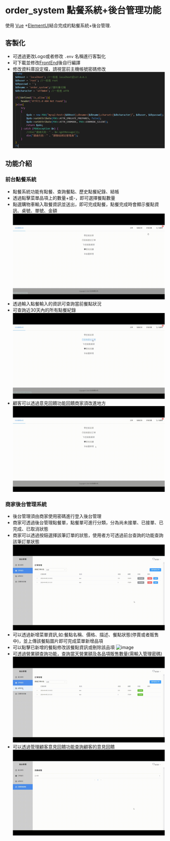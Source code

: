 # order_system 點餐系統+後台管理功能

使用 [Vue](https://cn.vuejs.org/) +[ElementUI](https://element-plus.org/en-US/)結合完成的點餐系統+後台管理.

## 客製化
- 可透過更改Logo或者修改 `.env` 名稱進行客製化
- 可下載並修改[FrontEnd](https://github.com/ItingLai/order_system_Frontend)後自行編譯
- 修改資料庫設定檔，請視當前主機帳號密碼修改
  ![image](https://github.com/ItingLai/order_system/blob/main/docs/img/config_setting.png)

## 功能介紹
### 前台點餐系統
- 點餐系統功能有點餐、查詢餐點、歷史點餐紀錄、結帳
- 透過點擊菜單品項上的數量+或-，即可選擇餐點數量
- 點選購物車輸入取餐資訊並送出，即可完成點餐，點餐完成時會顯示餐點資訊、桌號、單號、金額
![image](https://github.com/ItingLai/order_system/blob/main/docs/img/點餐.gif)
- 透過輸入點餐輸入的資訊可查詢當前餐點狀況
- 可查詢近30天內的所有點餐紀錄
![image](https://github.com/ItingLai/order_system/blob/main/docs/img/歷史訂單.gif)
- 顧客可以透過意見回饋功能回饋商家須改進地方
![image](https://github.com/ItingLai/order_system/blob/main/docs/img/評論.gif)
### 商家後台管理系統
- 後台管理須由商家使用密碼進行登入後台管理
- 商家可透過後台管理點餐單，點餐單可進行分類，分為尚未接單、已接單、已完成、已取消狀態
- 商家可以透過按鈕選擇該筆訂單的狀態，使用者方可透過前台查詢的功能查詢該筆訂單狀態
![image](https://github.com/ItingLai/order_system/blob/main/docs/img/訂單.gif)
- 可以透過新增菜單資訊,如:餐點名稱、價格、描述、餐點狀態(停賣或者販售中)，並上傳該餐點圖片即可完成菜單新增品項
- 可以點擊已新增的餐點修改該餐點資訊或刪除該品項
![image](https://github.com/ItingLai/order_system/blob/main/docs/img/後台菜單管理.gif)
- 可透過營業額查詢功能，查詢當天營業額及各品項販售數量(需輸入管理密碼)
![image](https://github.com/ItingLai/order_system/blob/main/docs/img/銷售紀錄.gif)
- 可以透過管理顧客意見回饋功能查詢顧客的意見回饋
![image](https://github.com/ItingLai/order_system/blob/main/docs/img/回饋總覽.gif)
